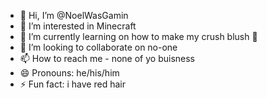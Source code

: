 - 👋 Hi, I’m @NoelWasGamin
- 👀 I’m interested in Minecraft
- 🌱 I’m currently learning on how to make my crush blush 👺
- 💞️ I’m looking to collaborate on no-one
- 📫 How to reach me - none of yo buisness
- 😄 Pronouns: he/his/him
- ⚡ Fun fact: i have red hair

<!---
NoelWasGamin/NoelWasGamin is a ✨ special ✨ repository because its `README.md` (this file) appears on your GitHub profile.
You can click the Preview link to take a look at your changes.
--->
